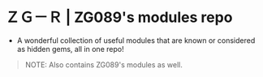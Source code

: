 # ＺＧ－Ｒ | ZG089's modules repo

- A wonderful collection of useful modules that are known or considered as hidden gems, all in one repo!
> NOTE: Also contains ZG089's modules as well.

